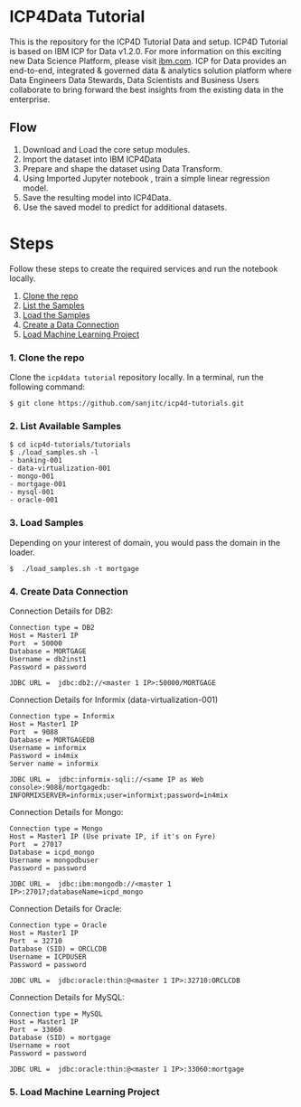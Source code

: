 # ICP4Data Tutorial 

This is the repository for the ICP4D Tutorial Data and setup. ICP4D Tutorial is based on IBM ICP for Data v1.2.0. For more information on this exciting new Data Science Platform, please visit  [ibm.com](http://ibm.com). ICP for Data provides an end-to-end, integrated & governed data & analytics solution platform where Data Engineers Data Stewards, Data Scientists and Business Users collaborate to bring forward the best insights from the existing data in the enterprise.



## Flow
1. Download and Load the core setup modules.
2. Import the dataset into IBM ICP4Data
3. Prepare and shape the dataset using Data Transform.
4. Using Imported Jupyter notebook , train a simple linear regression model.
5. Save the resulting model into ICP4Data.
6. Use the saved model to predict for additional datasets.


# Steps
Follow these steps to create the required services and run the notebook locally.

1. [Clone the repo](#1-clone-the-repo)
2. [List the Samples](#2-list-vailable-samples)
3. [Load the Samples](#3-load-samples)
4. [Create a Data Connection](#4-create-data-connection)
5. [Load Machine Learning Project](#5-load-machine-learning-project)

### 1. Clone the repo

Clone the `icp4data tutorial` repository locally. In a terminal, run the following command:

```
$ git clone https://github.com/sanjitc/icp4d-tutorials.git
```

### 2. List Available Samples


```
$ cd icp4d-tutorials/tutorials
$ ./load_samples.sh -l
- banking-001
- data-virtualization-001
- mongo-001
- mortgage-001
- mysql-001
- oracle-001
```


### 3. Load Samples

Depending on your interest of domain, you would pass the domain in the loader.

```
$  ./load_samples.sh -t mortgage
```

### 4. Create Data Connection

Connection Details for DB2:
```
Connection type = DB2
Host = Master1 IP 
Port  = 50000
Database = MORTGAGE
Username = db2inst1
Password = password

JDBC URL =  jdbc:db2://<master 1 IP>:50000/MORTGAGE
```

Connection Details for Informix (data-virtualization-001)
```
Connection type = Informix
Host = Master1 IP 
Port  = 9088
Database = MORTGAGEDB
Username = informix
Password = in4mix
Server name = informix

JDBC URL =  jdbc:informix-sqli://<same IP as Web console>:9088/mortgagedb: INFORMIXSERVER=informix;user=informixt;password=in4mix
```
Connection Details for Mongo:
```
Connection type = Mongo
Host = Master1 IP (Use private IP, if it's on Fyre)
Port  = 27017
Database = icpd_mongo
Username = mongodbuser
Password = password

JDBC URL =  jdbc:ibm:mongodb://<master 1 IP>:27017;databaseName=icpd_mongo
```

Connection Details for Oracle:
```
Connection type = Oracle
Host = Master1 IP 
Port  = 32710
Database (SID) = ORCLCDB
Username = ICPDUSER
Password = password

JDBC URL =  jdbc:oracle:thin:@<master 1 IP>:32710:ORCLCDB
```

Connection Details for MySQL:
```
Connection type = MySQL
Host = Master1 IP 
Port  = 33060
Database (SID) = mortgage
Username = root
Password = password

JDBC URL =  jdbc:oracle:thin:@<master 1 IP>:33060:mortgage
```
### 5. Load Machine Learning Project

